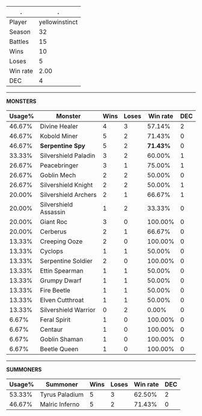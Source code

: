 .|.
|-|-
Player|yellowinstinct
Season|32
Battles|15
Wins|10
Loses|5
Win rate|2.00
DEC|4

---
**MONSTERS**

Usage%|Monster|Wins|Loses|Win rate|DEC|
-|-|-|-|-|-|
46.67%|Divine Healer|4|3|57.14%|2|
46.67%|Kobold Miner|5|2|71.43%|0|
46.67%|**Serpentine Spy**|5|2|**71.43%**|0|
33.33%|Silvershield Paladin|3|2|60.00%|1|
26.67%|Peacebringer|3|1|75.00%|1|
26.67%|Goblin Mech|2|2|50.00%|0|
26.67%|Silvershield Knight|2|2|50.00%|1|
20.00%|Silvershield Archers|2|1|66.67%|1|
20.00%|Silvershield Assassin|1|2|33.33%|0|
20.00%|Giant Roc|3|0|100.00%|0|
20.00%|Cerberus|2|1|66.67%|0|
13.33%|Creeping Ooze|2|0|100.00%|0|
13.33%|Cyclops|1|1|50.00%|0|
13.33%|Serpentine Soldier|2|0|100.00%|0|
13.33%|Ettin Spearman|1|1|50.00%|0|
13.33%|Grumpy Dwarf|1|1|50.00%|0|
13.33%|Fire Beetle|1|1|50.00%|0|
13.33%|Elven Cutthroat|1|1|50.00%|0|
13.33%|Silvershield Warrior|0|2|0.00%|0|
6.67%|Feral Spirit|1|0|100.00%|0|
6.67%|Centaur|1|0|100.00%|0|
6.67%|Goblin Shaman|1|0|100.00%|0|
6.67%|Beetle Queen|1|0|100.00%|0|

---
**SUMMONERS**

Usage%|Summoner|Wins|Loses|Win rate|DEC|
-|-|-|-|-|-|
53.33%|Tyrus Paladium|5|3|62.50%|2|
46.67%|Malric Inferno|5|2|71.43%|0|

